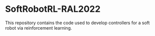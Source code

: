 # SoftRobotRL-RAL2022
This repository contains the code used to develop controllers for a soft robot via reinforcement learning.
